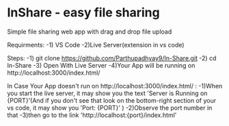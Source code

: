 # InShare - easy file sharing

Simple file sharing web app with drag and drop file upload

Requirments: -1) VS Code
-2)Live Server(extension in vs code)

Steps: -1) git clone https://github.com/Parthupadhyay9/In-Share.git
-2) cd In-Share
-3) Open With Live Server
-4)Your App will be running on http://localhost:3000/index.html/

In Case Your App doesn't run on http://localhost:3000/index.html/ :
-1)When you start the live server, it may show you the text 'Server is Running on {PORT}'(And if you don't see that look on the bottom-right section of your vs code, it may show you 'Port: {PORT}' )
-2)Observe the port number in that
-3)then go to the link 'http://localhost:{port}/index.html'
